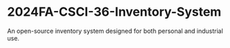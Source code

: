 # 2024FA-CSCI-36-Inventory-System
An open-source inventory system designed for both personal and industrial use.
